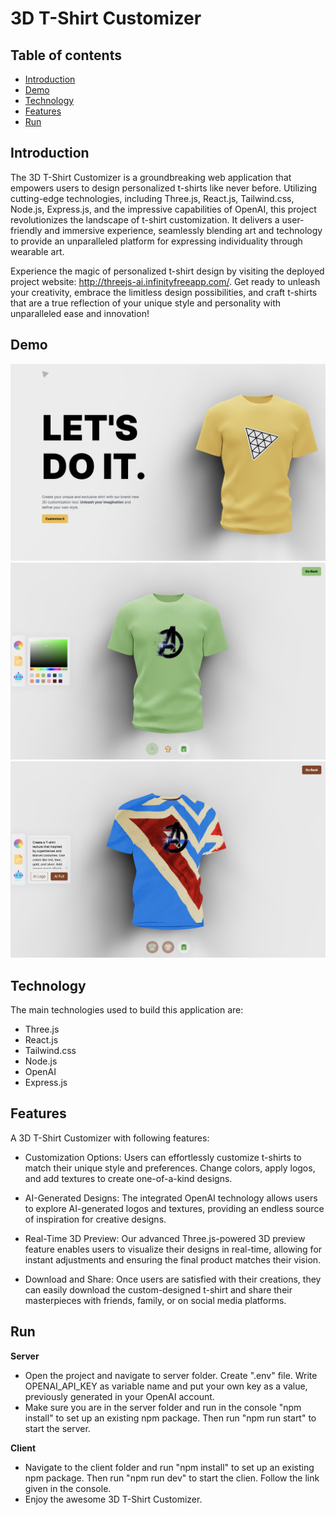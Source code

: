 # 3D T-Shirt Customizer

## Table of contents

- [Introduction](#introduction)
- [Demo](#demo)
- [Technology](#technology)
- [Features](#features)
- [Run](#run)

## Introduction

The 3D T-Shirt Customizer is a groundbreaking web application that empowers users to design personalized t-shirts like never before. Utilizing cutting-edge technologies, including Three.js, React.js, Tailwind.css, Node.js, Express.js, and the impressive capabilities of OpenAI, this project revolutionizes the landscape of t-shirt customization. It delivers a user-friendly and immersive experience, seamlessly blending art and technology to provide an unparalleled platform for expressing individuality through wearable art.

Experience the magic of personalized t-shirt design by visiting the deployed project website: http://threejs-ai.infinityfreeapp.com/. Get ready to unleash your creativity, embrace the limitless design possibilities, and craft t-shirts that are a true reflection of your unique style and personality with unparalleled ease and innovation!

## Demo

![Image description](screenshot-1.png)
![Image description](screenshot-2.png)
![Image description](screenshot-3.png)

## Technology

The main technologies used to build this application are:

- Three.js
- React.js
- Tailwind.css
- Node.js
- OpenAI
- Express.js

## Features

A 3D T-Shirt Customizer with following features:

- Customization Options: Users can effortlessly customize t-shirts to match their unique style and preferences. Change colors, apply logos, and add textures to create one-of-a-kind designs.

- AI-Generated Designs: The integrated OpenAI technology allows users to explore AI-generated logos and textures, providing an endless source of inspiration for creative designs.

- Real-Time 3D Preview: Our advanced Three.js-powered 3D preview feature enables users to visualize their designs in real-time, allowing for instant adjustments and ensuring the final product matches their vision.

- Download and Share: Once users are satisfied with their creations, they can easily download the custom-designed t-shirt and share their masterpieces with friends, family, or on social media platforms.

## Run

**Server**

- Open the project and navigate to server folder. Create ".env" file. Write OPENAI_API_KEY as variable name and put your own key as a value, previously generated in your OpenAI account.
- Make sure you are in the server folder and run in the console "npm install" to set up an existing npm package. Then run "npm run start" to start the server.

**Client**

- Navigate to the client folder and run "npm install" to set up an existing npm package. Then run "npm run dev" to start the clien. Follow the link given in the console.
- Enjoy the awesome 3D T-Shirt Customizer.